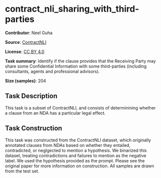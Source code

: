 # contract_nli_sharing_with_third-parties 
 **Contributor**: Neel Guha
 
 **Source**: [ContractNLI](https://stanfordnlp.github.io/contract-nli/)
 
 **License**: [CC BY 4.0](https://creativecommons.org/licenses/by/4.0/)
 
 **Task summary**: Identify if the clause provides that the Receiving Party may share some Confidential Information with some third-parties (including consultants, agents and professional advisors).
 
 **Size (samples)**: 204
 
 ## Task Description
 
 This task is a subset of ContractNLI, and consists of determinining whether a clause from an NDA has a particular legal effect.
 
 ## Task Construction
 
 This task was constructed from the ContractNLI dataset, which originally annotated clauses from NDAs based on whether they entailed, contradicted, or neglgected to mention a hypothesis. We binarized this dataset, treating contradictions and failures to mention as the negative label. We used the hypothesis provided as the prompt. Please see the original paper for more information on construction. All samples are drawn from the test set.